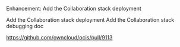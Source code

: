 Enhancement: Add the Collaboration stack deployment

Add the Collaboration stack deployment
Add the Collaboration stack debugging doc

https://github.com/owncloud/ocis/pull/9113
